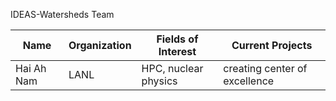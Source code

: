 IDEAS-Watersheds Team

|Name       |Organization |Fields of Interest | Current Projects |
|-----------|-------------|-------------------|------------------|
|Hai Ah Nam | LANL        |HPC, nuclear physics | creating center of excellence |
